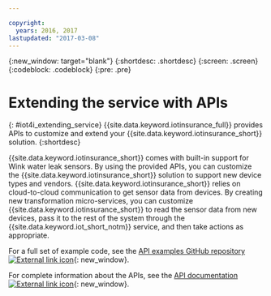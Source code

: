 ```yaml
---

copyright:
  years: 2016, 2017
lastupdated: "2017-03-08"
---
```


<!-- Common attributes used in the template are defined as follows: -->
{:new_window: target="blank"}
{:shortdesc: .shortdesc}
{:screen: .screen}
{:codeblock: .codeblock}
{:pre: .pre}



# Extending the service with APIs
{: #iot4i_extending_service}
{{site.data.keyword.iotinsurance_full}} provides APIs to customize and extend your {{site.data.keyword.iotinsurance_short}} solution.
{:shortdesc}

{{site.data.keyword.iotinsurance_short}} comes with built-in support for Wink water leak sensors. By using the provided APIs, you can customize the {{site.data.keyword.iotinsurance_short}} solution to support new device types and vendors. {{site.data.keyword.iotinsurance_short}} relies on cloud-to-cloud communication to get sensor data from devices. By creating new transformation micro-services, you can customize {{site.data.keyword.iotinsurance_short}} to read the sensor data from new devices, pass it to the rest of the system through the {{site.data.keyword.iot_short_notm}} service, and then take actions as appropriate.

For a full set of example code, see the [API examples GitHub repository ![External link icon](../../icons/launch-glyph.svg)](https://github.com/IBM-Bluemix/iot4i-api-examples-nodejs/#iot-for-insurance-api-examples){: new_window}.

For complete information about the APIs, see the [API documentation ![External link icon](../../icons/launch-glyph.svg)](https://iot4i-api-docs.mybluemix.net/){: new_window}.
